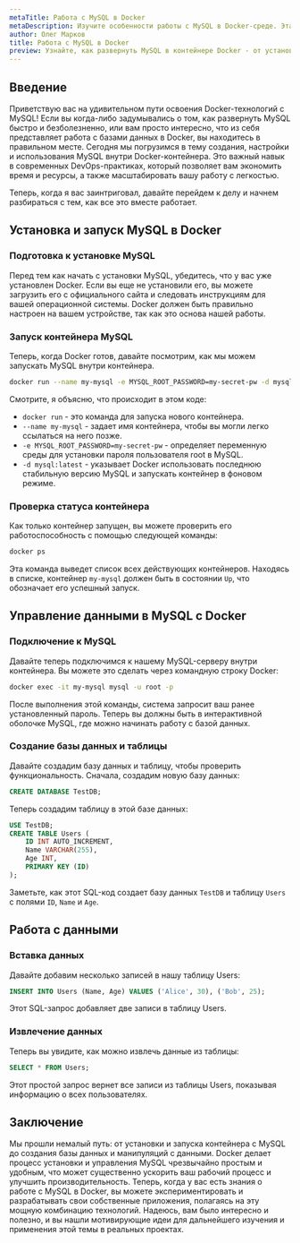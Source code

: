 ```yaml
---
metaTitle: Работа с MySQL в Docker
metaDescription: Изучите особенности работы с MySQL в Docker-среде. Эта статья поможет вам установить и настроить MySQL, а также управлять контейнерами с использованием Docker
author: Олег Марков
title: Работа с MySQL в Docker
preview: Узнайте, как развернуть MySQL в контейнере Docker - от установки до управления данными. Пошаговая инструкция с примерами и пояснениями
---
```


## Введение

Приветствую вас на удивительном пути освоения Docker-технологий с MySQL! Если вы когда-либо задумывались о том, как развернуть MySQL быстро и безболезненно, или вам просто интересно, что из себя представляет работа с базами данных в Docker, вы находитесь в правильном месте. Сегодня мы погрузимся в тему создания, настройки и использования MySQL внутри Docker-контейнера. Это важный навык в современных DevOps-практиках, который позволяет вам экономить время и ресурсы, а также масштабировать вашу работу с легкостью.

Теперь, когда я вас заинтриговал, давайте перейдем к делу и начнем разбираться с тем, как все это вместе работает.

## Установка и запуск MySQL в Docker

### Подготовка к установке MySQL

Перед тем как начать с установки MySQL, убедитесь, что у вас уже установлен Docker. Если вы еще не установили его, вы можете загрузить его с официального сайта и следовать инструкциям для вашей операционной системы. Docker должен быть правильно настроен на вашем устройстве, так как это основа нашей работы.

### Запуск контейнера MySQL

Теперь, когда Docker готов, давайте посмотрим, как мы можем запускать MySQL внутри контейнера.

```bash
docker run --name my-mysql -e MYSQL_ROOT_PASSWORD=my-secret-pw -d mysql:latest
```

Смотрите, я объясню, что происходит в этом коде:

- `docker run` - это команда для запуска нового контейнера.
- `--name my-mysql` - задает имя контейнера, чтобы вы могли легко ссылаться на него позже.
- `-e MYSQL_ROOT_PASSWORD=my-secret-pw` - определяет переменную среды для установки пароля пользователя root в MySQL.
- `-d mysql:latest` - указывает Docker использовать последнюю стабильную версию MySQL и запускать контейнер в фоновом режиме.

### Проверка статуса контейнера

Как только контейнер запущен, вы можете проверить его работоспособность с помощью следующей команды:

```bash
docker ps
```

Эта команда выведет список всех действующих контейнеров. Находясь в списке, контейнер `my-mysql` должен быть в состоянии `Up`, что обозначает его успешный запуск.

## Управление данными в MySQL с Docker

### Подключение к MySQL

Давайте теперь подключимся к нашему MySQL-серверу внутри контейнера. Вы можете это сделать через командную строку Docker:

```bash
docker exec -it my-mysql mysql -u root -p
```

После выполнения этой команды, система запросит ваш ранее установленный пароль. Теперь вы должны быть в интерактивной оболочке MySQL, где можно начинать работу с базой данных.

### Создание базы данных и таблицы

Давайте создадим базу данных и таблицу, чтобы проверить функциональность. Сначала, создадим новую базу данных:

```sql
CREATE DATABASE TestDB;
```

Теперь создадим таблицу в этой базе данных:

```sql
USE TestDB;
CREATE TABLE Users (
    ID INT AUTO_INCREMENT,
    Name VARCHAR(255),
    Age INT,
    PRIMARY KEY (ID)
);
```

Заметьте, как этот SQL-код создает базу данных `TestDB` и таблицу `Users` с полями `ID`, `Name` и `Age`.

## Работа с данными

### Вставка данных

Давайте добавим несколько записей в нашу таблицу Users:

```sql
INSERT INTO Users (Name, Age) VALUES ('Alice', 30), ('Bob', 25);
```

Этот SQL-запрос добавляет две записи в таблицу Users.

### Извлечение данных

Теперь вы увидите, как можно извлечь данные из таблицы:

```sql
SELECT * FROM Users;
```

Этот простой запрос вернет все записи из таблицы Users, показывая информацию о всех пользователях.

## Заключение

Мы прошли немалый путь: от установки и запуска контейнера с MySQL до создания базы данных и манипуляций с данными. Docker делает процесс установки и управления MySQL чрезвычайно простым и удобным, что может существенно ускорить ваш рабочий процесс и улучшить производительность. Теперь, когда у вас есть знания о работе с MySQL в Docker, вы можете экспериментировать и разрабатывать свои собственные приложения, полагаясь на эту мощную комбинацию технологий. Надеюсь, вам было интересно и полезно, и вы нашли мотивирующие идеи для дальнейшего изучения и применения этой темы в реальных проектах.